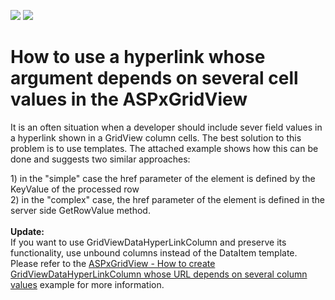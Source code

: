 <!-- default badges list -->
[![](https://img.shields.io/badge/Open_in_DevExpress_Support_Center-FF7200?style=flat-square&logo=DevExpress&logoColor=white)](https://supportcenter.devexpress.com/ticket/details/E993)
[![](https://img.shields.io/badge/📖_How_to_use_DevExpress_Examples-e9f6fc?style=flat-square)](https://docs.devexpress.com/GeneralInformation/403183)
<!-- default badges end -->
# How to use a hyperlink whose argument depends on several cell values in the ASPxGridView


<p>It is an often situation when a developer should include sever field values in a hyperlink shown in a GridView column cells. The best solution to this problem is to use templates. The attached example shows how this can be done and suggests two similar approaches:</p>
<p>1) in the "simple" case the href parameter of the <a> element is defined by the KeyValue of the processed row<br> 2) in the "complex" case, the href parameter of the <a> element is defined in the server side GetRowValue method.<br><br><strong>Update:</strong><br>If you want to use GridViewDataHyperLinkColumn and preserve its functionality, use unbound columns instead of the DataItem template. Please refer to the <a href="https://www.devexpress.com/Support/Center/p/T517626">ASPxGridView - How to create GridViewDataHyperLinkColumn whose URL depends on several column values</a> example for more information. </p>

<br/>


